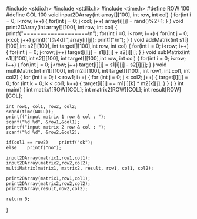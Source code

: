 #include <stdio.h>
#include <stdlib.h>
#include <time.h>
#define ROW 100
#define COL 100
void input2DArray(int array[][100], int row, int col) {
	for(int i = 0; i<row; i++) {
		for(int j = 0; j<col; j++)   array[i][j] = rand()%2+1;
	}
}
void print2DArray(int array[][100], int row, int col) {
	printf("===================\n");
	for(int i =0; i<row; i++) {
		for(int j = 0; j<col; j++)   printf("[%4d] ",array[i][j]);
		printf("\n");
	}
}
void addMatrix(int s1[][100],int s2[][100], int target[][100],int row, int col)
{
	for(int i = 0; i<row; i++) {
		for(int j = 0; j<row; j++)   target[i][j] = s1[i][j] + s2[i][j];
	}
}
void subMatrix(int s1[][100],int s2[][100], int target[][100],int row, int col)
{
	for(int i = 0; i<row; i++) {
		for(int j = 0; j<row; j++)   target[i][j] = s1[i][j] - s2[i][j];
	}
}
void multiMatrix(int m1[][100], int m2[][100], int target[][100], int row1, int col1, int col2) {
    for (int i = 0; i < row1; i++) {
        for (int j = 0; j < col2; j++) {
            target[i][j] = 0; 
            for (int k = 0; k < col1; k++) {
                target[i][j] += m1[i][k] * m2[k][j];
            }
        }
    }
}
int main()
{
	int matrix1[ROW][COL];
	int matrix2[ROW][COL];
	int result[ROW][COL];

	int row1, col1, row2, col2;
	srand(time(NULL));
	printf("input matrix 1 row & col : ");
	scanf("%d %d", &row1,&col1);
	printf("input matrix 2 row & col : ");
	scanf("%d %d", &row2,&col2);

	if(col1 == row2)    printf("ok");
	else    printf("no");

	input2DArray(matrix1,row1,col1);
	input2DArray(matrix2,row2,col2);
	multiMatrix(matrix1, matrix2, result, row1, col1, col2);

	print2DArray(matrix1,row1,col1);
	print2DArray(matrix2,row2,col2);
	print2DArray(result,row2,col2);

	return 0;
}

